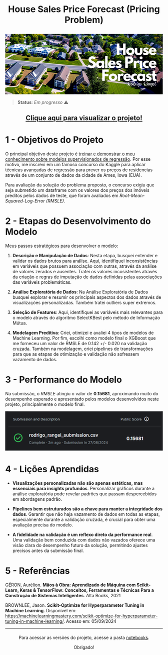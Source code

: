 <h1><p align= "center"><b>House Sales Price Forecast (Pricing Problem)</b></p></h1>

<p align= "center">
<a href="https://www.kaggle.com/competitions/house-prices-advanced-regression-techniques"><img src= "img/house-sales-price-forecast-cover.png" alt= "house price prediction cover"></a>
</p>

> **Status**: *Em progresso* ⚠️

<h2 align= "center"><p><a href= "https://nbviewer.org/github/rodrigo-rngl/data-science-portfolio/blob/master/projects/house-sales-price-forecast/notebooks/House%20Sales%20Price%20Forecast%20%28pt-br%29.ipynb"><u>Clique aqui para visualizar o projeto!</u></a></p></h2> 

<div style= "margin: 40px;"></div>

# 1 - Objetivos do Projeto

O principal objetivo deste projeto é <u>treinar e demonstrar o meu conhecimento sobre modelos supervisionados de regressão</u>. Por esse motivo, me inscrevi em um famoso concurso do Kaggle para aplicar técnicas avançadas de regressão para prever os preços de residencias através de um conjunto de dados da cidade de Ames, Iowa (EUA).

Para avaliação da solução do problema proposto, o concurso exigiu que seja submetido um dataframe com os valores dos preços dos imóveis preditos pelos dados de teste, que foram avaliados em *Root-Mean-Squared-Log-Error (RMSLE)*. 

<div style= "margin: 20px;"></div>

# 2 - Etapas do Desenvolvimento do Modelo

Meus passos estratégicos para desenvolver o modelo:

1) **Descrição e Manipulação de Dados**: Nesta etapa, busquei entender e validar os dados brutos para análise. Aqui, identifiquei inconsistências em variáveis que possuem associação com outras, através da análise de valores zerados e ausentes. Tratei os valores incosistentes através da criação e regras de imputação de dados definidas pelas associações das variáveis problemáticas.

2) **Análise Exploratória de Dados**: Na Análise Exploratória de Dados busquei explorar e resumir os principais aspectos dos dados através de visualizações personalizadas. Também tratei outliers super extremos.

3) **Seleção de Features**: Aqui, identifiquei as variáveis mais relevantes para o modelo através do algoritmo SelectKBest pelo método de Informação Mútua.

4) **Modelagem Preditiva**: Criei, otimizei e avaliei 4 tipos de modelos de Machine Learning. Por fim, escolhi como modelo final o XGBoost que me forneceu um valor de RMSLE de 0.142 +/- 0.020 na validação cruzada. Também na modelagem, criei pipelines de transformações para que as etapas de otimização e validação não sofressem vazamento de dados.

 
<div style= "margin: 20px;"></div>

# 3 - Performance do Modelo
Na submissão, o *RMSLE* atingiu o valor de **0.15681**, aproximando muito do desempenho esperado e apresentado pelos modelos desenvolvidos neste projeto, principalmente o modelo final.

<p align= "center">
<a><img src= "img/performance-modelo.png" alt= "performance do modelo"></a>
</p>

<div style= "margin: 20px;"></div>

# 4 - Lições Aprendidas

- **Visualizações personalizadas não são apenas estéticas, mas essenciais para insights profundos**. Personalizar gráficos durante a análise exploratória pode revelar padrões que passam despercebidos em abordagens padrão.

- **Pipelines bem estruturados são a chave para manter a integridade dos dados**. Garantir que não haja vazamento de dados em todas as etapas, especialmente durante a validação cruzada, é crucial para obter uma avaliação precisa do modelo.

- **A fidelidade na validação é um reflexo direto da performance real**. Uma validação bem conduzida com dados não vazados oferece uma visão clara do desempenho futuro da solução, permitindo ajustes precisos antes da submissão final.

<div style= "margin: 20px;"></div>

# 5 - Referências

GÉRON, Aurélion. **Mãos à Obra: Aprendizado de Máquina com Scikit-Learn, Keras & TensorFlow: Conceitos, Ferramentas e Técnicas Para a Construção de Sistemas Inteligentes**. Alta Books, 2021

BROWNLEE, Jason. **Scikit-Optimize for Hyperparameter Tuning in Machine Learning**. Disponível em: <https://machinelearningmastery.com/scikit-optimize-for-hyperparameter-tuning-in-machine-learning/>. Acesso em: 05/09/2024

<hr></hr>
<div style= "margin: 20px;"></div>

<p align= "center">Para acessar as versões do projeto, acesse a pasta <a href= "https://github.com/rodrigo-rngl/data-science-portfolio/tree/master/projects/house-prices-prediction/notebooks">notebooks</a>.</p>
<p align= "center">Obrigado!</p>
